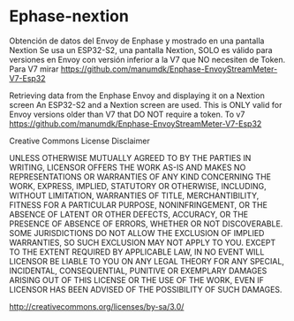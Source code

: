 # Ephase-nextion
Obtención de datos del Envoy de Enphase y mostrado en una pantalla Nextion
Se usa un ESP32-S2, una pantalla Nextion, SOLO es válido para versiones en Envoy con versión inferior a la V7 que NO necesiten de Token.
Para V7 mirar https://github.com/manumdk/Enphase-EnvoyStreamMeter-V7-Esp32

Retrieving data from the Enphase Envoy and displaying it on a Nextion screen
An ESP32-S2 and a Nextion screen are used. This is ONLY valid for Envoy versions older than V7 that DO NOT require a token.
To v7 https://github.com/manumdk/Enphase-EnvoyStreamMeter-V7-Esp32

Creative Commons License Disclaimer

UNLESS OTHERWISE MUTUALLY AGREED TO BY THE PARTIES IN WRITING, LICENSOR OFFERS THE WORK AS-IS AND MAKES NO REPRESENTATIONS OR WARRANTIES OF ANY KIND CONCERNING THE WORK, EXPRESS, IMPLIED, STATUTORY OR OTHERWISE, INCLUDING, WITHOUT LIMITATION, WARRANTIES OF TITLE, MERCHANTIBILITY, FITNESS FOR A PARTICULAR PURPOSE, NONINFRINGEMENT, OR THE ABSENCE OF LATENT OR OTHER DEFECTS, ACCURACY, OR THE PRESENCE OF ABSENCE OF ERRORS, WHETHER OR NOT DISCOVERABLE. SOME JURISDICTIONS DO NOT ALLOW THE EXCLUSION OF IMPLIED WARRANTIES, SO SUCH EXCLUSION MAY NOT APPLY TO YOU. EXCEPT TO THE EXTENT REQUIRED BY APPLICABLE LAW, IN NO EVENT WILL LICENSOR BE LIABLE TO YOU ON ANY LEGAL THEORY FOR ANY SPECIAL, INCIDENTAL, CONSEQUENTIAL, PUNITIVE OR EXEMPLARY DAMAGES ARISING OUT OF THIS LICENSE OR THE USE OF THE WORK, EVEN IF LICENSOR HAS BEEN ADVISED OF THE POSSIBILITY OF SUCH DAMAGES.

http://creativecommons.org/licenses/by-sa/3.0/
